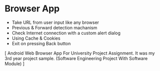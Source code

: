 # Browser App


* Take URL from user input like any browser
* Previous & Forward detection machanism
* Check Internet connection with a custom alert dialog
* Using Cache & Cookies
* Exit on pressing Back button





[ Android Web Browser App For University Project Assignment. It was my 3rd year project sample. (Software Engineering Project With Software Module) ]

